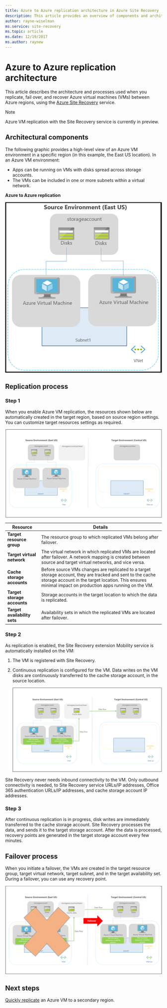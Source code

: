 ```yaml
---
title: Azure to Azure replication architecture in Azure Site Recovery | Microsoft Docs
description: This article provides an overview of components and architecture used when replicating Azure VMs between Azure regions using the Azure Site Recovery service.
author: rayne-wiselman
ms.service: site-recovery
ms.topic: article
ms.date: 12/19/2017
ms.author: raynew
---
```


# Azure to Azure replication architecture


This article describes the architecture and processes used when you replicate, fail over, and recover Azure virtual machines (VMs) between Azure regions, using the [Azure Site Recovery](site-recovery-overview.md) service.

>[!NOTE]
>Azure VM replication with the Site Recovery service is currently in preview.



## Architectural components

The following graphic provides a high-level view of an Azure VM environment in a specific region (in this example, the East US location). In an Azure VM environment:
- Apps can be running on VMs with disks spread across storage accounts.
- The VMs can be included in one or more subnets within a virtual network.


**Azure to Azure replication**

![customer-environment](./media/concepts-azure-to-azure-architecture/source-environment.png)

## Replication process

### Step 1

When you enable Azure VM replication, the resources shown below are automatically created in the target region, based on source region settings. You can customize target resources settings as required. 

![Enable replication process, step 1](./media/concepts-azure-to-azure-architecture/enable-replication-step-1.png)

**Resource** | **Details**
--- | ---
**Target resource group** | The resource group to which replicated VMs belong after failover.
**Target virtual network** | The virtual network in which replicated VMs are located after failover. A network mapping is created between source and target virtual networks, and vice versa.
**Cache storage accounts** | Before source VMs changes are replicated to a target storage account, they are tracked and sent to the cache storage account in the target location. This ensures minimal impact on production apps running on the VM.
**Target storage accounts**  | Storage accounts in the target location to which the data is replicated.
**Target availability sets**  | Availability sets in which the replicated VMs are located after failover.

### Step 2

As replication is enabled, the Site Recovery extension Mobility service is automatically installed on the VM:

1. The VM is registered with Site Recovery.

2. Continuous replication is configured for the VM. Data writes on the VM disks are continuously transferred to the cache storage account, in the source location.

   ![Enable replication process, step 2](./media/concepts-azure-to-azure-architecture/enable-replication-step-2.png)

  
 Site Recovery never needs inbound connectivity to the VM. Only outbound connectivity is needed, to Site Recovery service URLs/IP addresses, Office 365 authentication URLs/IP addresses, and cache storage account IP addresses.

### Step 3

After continuous replication is in progress, disk writes are immediately transferred to the cache storage account. Site Recovery processes the data, and sends it to the target storage account. After the data is processed, recovery points are generated in the target storage account every few minutes.

## Failover process

When you initiate a failover, the VMs are created in the target resource group, target virtual network, target subnet, and in the target availability set. During a failover, you can use any recovery point.

![Failover process](./media/concepts-azure-to-azure-architecture/failover.png)

## Next steps

[Quickly replicate](azure-to-azure-quickstart.md) an Azure VM to a secondary region. 